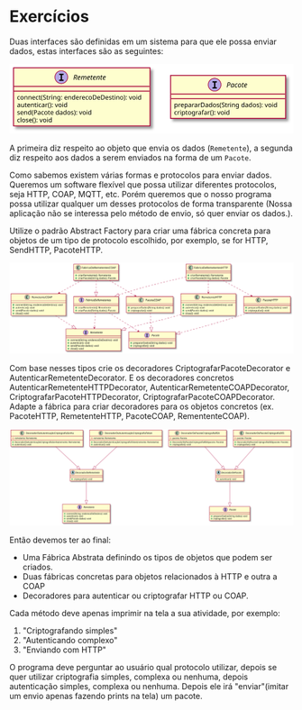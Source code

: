 # Exercícios

Duas interfaces são definidas em um sistema para que ele possa enviar dados, estas interfaces
são as seguintes:

<div hidden>

```plantuml
@startuml BaseTypes
interface Remetente {
    connect(String: enderecoDeDestino): void
    autenticar(): void
    send(Pacote dados): void
    close(): void 
}
interface Pacote {
    prepararDados(String dados): void
    criptografar(): void
}
@enduml
```
</div>

![](BaseTypes.svg)

A primeira diz respeito ao objeto que envia os dados (`Remetente`), a segunda diz respeito aos dados a serem enviados
na forma de um `Pacote`.

Como sabemos existem várias formas e protocolos para enviar dados. Queremos um
software flexível que possa utilizar diferentes protocolos, seja HTTP, COAP, MQTT, 
etc. Porém queremos que o nosso programa possa utilizar qualquer um desses 
protocolos de forma transparente (Nossa aplicação não se interessa pelo método
de envio, só quer enviar os dados.).

Utilize o padrão Abstract Factory para criar uma fábrica concreta para objetos
de um tipo de protocolo escolhido, por exemplo, se for HTTP, SendHTTP, PacoteHTTP.

<div hidden>

```plantuml

@startuml AbstractFactory

interface FabricaDeRemetentes {
    +criarRemetente(): Remetente
    +criarPacote(String dados): Pacote
}

class FabricaDeRemetentesHTTP {
    +criarRemetente(): Remetente
    +criarPacote(String dados): Pacote
}

class FabricaDeRemetentesCOAP {
    +criarRemetente(): Remetente
    +criarPacote(String dados): Pacote
}

interface Remetente {
    +connect(String: enderecoDeDestino): void
    +autenticar(): void
    +send(Pacote dados): void
    +close(): void 
}

class RemetenteHTTP {
    +connect(String: enderecoDeDestino): void
    +autenticar(): void
    +send(Pacote dados): void
    +close(): void 
}

class RemetenteCOAP {
    +connect(String: enderecoDeDestino): void
    +autenticar(): void
    +send(Pacote dados): void
    +close(): void 
}

interface Pacote {
    +prepararDados(String dados): void
    +criptografar(): void
}

class PacoteHTTP {
    +prepararDados(String dados): void
    +criptografar(): void
}

class PacoteCOAP {
    +prepararDados(String dados): void
    +criptografar(): void
}

FabricaDeRemetentes ..> Remetente
FabricaDeRemetentes ..> Pacote
FabricaDeRemetentesHTTP ..|> FabricaDeRemetentes
FabricaDeRemetentesCOAP ..|> FabricaDeRemetentes
PacoteHTTP ..|> Pacote
PacoteCOAP ..|> Pacote
RemetenteHTTP ..|> Remetente
RemetenteCOAP ..|> Remetente
FabricaDeRemetentesCOAP ..> PacoteCOAP
FabricaDeRemetentesCOAP ..> RemetenteCOAP
FabricaDeRemetentesHTTP ..> PacoteHTTP
FabricaDeRemetentesHTTP ..> RemetenteHTTP


@enduml
```

</div>

![](AbstractFactory.svg)

Com base nesses tipos crie os decoradores CriptografarPacoteDecorator e 
AutenticarRemetenteDecorator. E os decoradores concretos AutenticarRemetenteHTTPDecorator,
AutenticarRemetenteCOAPDecorator, CriptografarPacoteHTTPDecorator, 
CriptografarPacoteCOAPDecorator. Adapte a fábrica para criar decoradores para os
objetos concretos (ex. PacoteHTTP, RemetenteHTTP, PacoteCOAP, RemententeCOAP).


<div hidden>

```plantuml 
@startuml Decorators
interface Remetente {
    +connect(String: enderecoDeDestino): void
    +autenticar(): void
    +send(Pacote dados): void
    +close(): void 
}

interface Pacote {
    +prepararDados(String dados): void
    +criptografar(): void
}

abstract class DecoradorDePacote {
    +autenticar(): void
}

abstract class DecoradorDeRemetente {
    +criptografar(): void
}

class DecoradorDePacoteCriptografiaRSA {
    -pacote: Pacote
    +DecoradorDePacoteCriptografiaRSA(pacote: Pacote)
    +criptografar(): void
}

class DecoradorDePacoteCriptografiaDES {
    -pacote: Pacote
    +DecoradorDePacoteCriptografiaDES(pacote: Pacote)
    +criptografar(): void
}

class DecoradorDeAutenticaçãoCriptografiaSenha {
    -remetente: Remetente
    +DecoradorDeAutenticaçãoCriptografiaSenha(remente: Remetente)
    +autenticar(): void
}

class DecoradorDeAutenticaçãoCriptografiaToken {
    -remetente: Remetente
    +DecoradorDeAutenticaçãoCriptografiaToken(remente: Remetente)
    +autenticar(): void
}


DecoradorDePacote ---^ Pacote
DecoradorDeRemetente ---^ Remetente
DecoradorDePacoteCriptografiaRSA ---^ DecoradorDePacote
DecoradorDePacoteCriptografiaDES ---^ DecoradorDePacote
DecoradorDeAutenticaçãoCriptografiaSenha ---^ DecoradorDeRemetente
DecoradorDeAutenticaçãoCriptografiaToken ---^ DecoradorDeRemetente

@enduml
```

</div>

![](Decorators.svg)

Então devemos ter ao final:

- Uma Fábrica Abstrata definindo os tipos de objetos que podem ser criados.
- Duas fábricas concretas para objetos relacionados à HTTP e outra a COAP
- Decoradores para autenticar ou criptografar HTTP ou COAP.

Cada método deve apenas imprimir na tela a sua atividade, por exemplo:
1. "Criptografando simples"
2. "Autenticando complexo"
3. "Enviando com HTTP"

O programa deve perguntar ao usuário qual protocolo utilizar, depois
se quer utilizar criptografia simples, complexa ou nenhuma, depois autenticação
simples, complexa ou nenhuma. Depois ele irá "enviar"(imitar um envio apenas 
fazendo prints na tela) um pacote.
